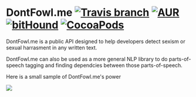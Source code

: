 # DontFowl.me [![Travis branch](https://img.shields.io/travis/rust-lang/rust/master.svg)]() [![AUR](https://img.shields.io/badge/License-GPL----3-green.svg)]() [![bitHound](https://img.shields.io/bithound/dependencies/github/rexxars/sse-channel.svg)]() [![CocoaPods](https://img.shields.io/cocoapods/metrics/doc-percent/AFNetworking.svg)]()
DontFowl.me is a public API designed to help developers detect sexism or sexual harrasment in any written text.



DontFowl.me can also be used as a more general NLP library to do parts-of-speech tagging and finding dependcies between those parts-of-speech.

Here is a small sample of DontFowl.me's power

![](http://i.giphy.com/gGkeFv2E278Fa.gif)


